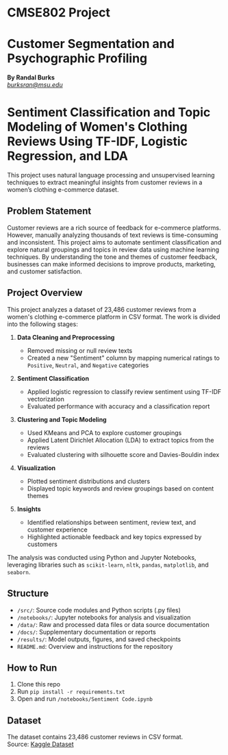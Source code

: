# CMSE802 Project
# Customer Segmentation and Psychographic Profiling  
**By Randal Burks**  
*burksran@msu.edu*


# Sentiment Classification and Topic Modeling of Women's Clothing Reviews Using TF-IDF, Logistic Regression, and LDA

This project uses natural language processing and unsupervised learning techniques to extract meaningful insights from customer reviews in a women’s clothing e-commerce dataset.


## Problem Statement

Customer reviews are a rich source of feedback for e-commerce platforms. However, manually analyzing thousands of text reviews is time-consuming and inconsistent. This project aims to automate sentiment classification and explore natural groupings and topics in review data using machine learning techniques. By understanding the tone and themes of customer feedback, businesses can make informed decisions to improve products, marketing, and customer satisfaction.


## Project Overview

This project analyzes a dataset of 23,486 customer reviews from a women's clothing e-commerce platform in CSV format. The work is divided into the following stages:

1. **Data Cleaning and Preprocessing**  
   - Removed missing or null review texts  
   - Created a new "Sentiment" column by mapping numerical ratings to `Positive`, `Neutral`, and `Negative` categories  

2. **Sentiment Classification**  
   - Applied logistic regression to classify review sentiment using TF-IDF vectorization  
   - Evaluated performance with accuracy and a classification report  

3. **Clustering and Topic Modeling**  
   - Used KMeans and PCA to explore customer groupings  
   - Applied Latent Dirichlet Allocation (LDA) to extract topics from the reviews  
   - Evaluated clustering with silhouette score and Davies-Bouldin index  

4. **Visualization**  
   - Plotted sentiment distributions and clusters  
   - Displayed topic keywords and review groupings based on content themes  

5. **Insights**  
   - Identified relationships between sentiment, review text, and customer experience  
   - Highlighted actionable feedback and key topics expressed by customers  

The analysis was conducted using Python and Jupyter Notebooks, leveraging libraries such as `scikit-learn`, `nltk`, `pandas`, `matplotlib`, and `seaborn`.


## Structure

- `/src/`: Source code modules and Python scripts (.py files)  
- `/notebooks/`: Jupyter notebooks for analysis and visualization  
- `/data/`: Raw and processed data files or data source documentation   
- `/docs/`: Supplementary documentation or reports  
- `/results/`: Model outputs, figures, and saved checkpoints  
- `README.md`: Overview and instructions for the repository


## How to Run

1. Clone this repo  
2. Run `pip install -r requirements.txt`  
3. Open and run `/notebooks/Sentiment Code.ipynb`


## Dataset

The dataset contains 23,486 customer reviews in CSV format.  
Source: [Kaggle Dataset](https://www.kaggle.com/datasets/nicapotato/womens-ecommerce-clothing-reviews)
